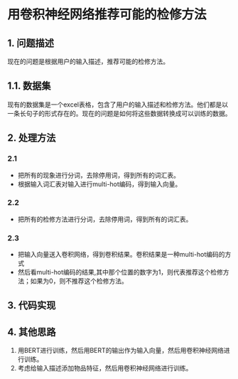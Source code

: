 # 用卷积神经网络推荐可能的检修方法
## 1. 问题描述
现在的问题是根据用户的输入描述，推荐可能的检修方法。
## 1.1. 数据集
现有的数据集是一个excel表格，包含了用户的输入描述和检修方法。他们都是以一条长句子的形式存在的。现在的问题是如何将这些数据转换成可以训练的数据。
## 2. 处理方法
### 2.1
- 把所有的现象进行分词，去除停用词，得到所有的词汇表。
- 根据输入词汇表对输入进行multi-hot编码，得到输入向量。
### 2.2
- 把所有的检修方法进行分词，去除停用词，得到所有的词汇表。
### 2.3
- 把输入向量送入卷积网络，得到卷积结果。卷积结果是一种multi-hot编码的方式
- 然后看multi-hot编码的结果,其中那个位置的数字为1，则代表推荐这个检修方法；如果为0，则不推荐这个检修方法。
## 3. 代码实现

## 4. 其他思路
1. 用BERT进行训练，然后用BERT的输出作为输入向量，然后用卷积神经网络进行训练。
2. 考虑给输入描述添加物品特征，然后用卷积神经网络进行训练。